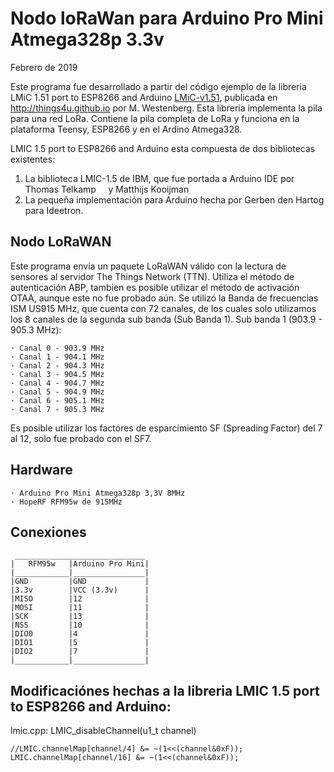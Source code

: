 Nodo loRaWan para Arduino Pro Mini Atmega328p 3.3v
==================================================
Febrero de 2019 

Este programa fue desarrollado a partir del código ejemplo de la libreria LMiC 1.51 port to ESP8266 and Arduino [LMiC-v1.51](libraries\lmic-v1.51/README.md), 
publicada en http://things4u.github.io por M. Westenberg.
Esta libreria implementa la pila para una red LoRa.
Contiene la pila completa de LoRa y funciona en la plataforma Teensy, ESP8266 y en el Ardino Atmega328.

LMIC 1.5 port to ESP8266 and Arduino esta compuesta de dos bibliotecas existentes:

1. La biblioteca LMIC-1.5 de IBM, que fue portada a Arduino IDE por Thomas Telkamp
    y Matthijs Kooijman
2. La pequeña implementación para Arduino hecha por Gerben den Hartog para Ideetron.


Nodo LoRaWAN
------------
Este programa envia un paquete LoRaWAN válido con la lectura de sensores al servidor The Things Network (TTN).
Utiliza el método de autenticación ABP, tambien es posible utilizar el método de activación OTAA, 
aunque este no fue probado aún.
Se utilizó la Banda de frecuencias ISM US915 MHz, que cuenta con 72 canales, 
de los cuales solo utilizamos los 8 canales de la segunda sub banda (Sub Banda 1).
Sub banda 1 (903.9 - 905.3 MHz): 

	· Canal 0 - 903.9 MHz
	· Canal 1 - 904.1 MHz
	· Canal 2 - 904.3 MHz
	· Canal 3 - 904.5 MHz
	· Canal 4 - 904.7 MHz
	· Canal 5 - 904.9 MHz
	· Canal 6 - 905.1 MHz
	· Canal 7 - 905.3 MHz
Es posible utilizar los factores de esparcimiento SF (Spreading Factor) del 7 al 12, solo fue probado 
con el SF7.

Hardware
--------
	· Arduino Pro Mini Atmega328p 3,3V 8MHz
	· HopeRF RFM95w de 915MHz  

Conexiones
----------
	 _____________________________
	|   RFM95w   |Arduino Pro Mini|
	|____________|________________|
	|GND         |GND             |
	|3.3v        |VCC (3.3v)      |
	|MISO        |12              |
	|MOSI        |11              |
	|SCK         |13              |
	|NSS         |10              |
	|DIO0        |4               |
	|DIO1        |5               |
	|DIO2        |7               |
	|____________|________________|


Modificaciónes hechas a la libreria LMIC 1.5 port to ESP8266 and Arduino:
-------------------------------------------------------------------------
lmic.cpp: LMIC_disableChannel(u1_t channel) 

	//LMIC.channelMap[channel/4] &= ~(1<<(channel&0xF)); 
    LMIC.channelMap[channel/16] &= ~(1<<(channel&0xF));
